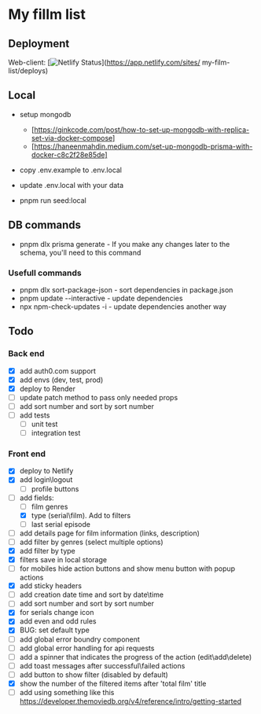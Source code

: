 # My fillm list

## Deployment

Web-client: [![Netlify Status](https://api.netlify.com/api/v1/badges/2e932c1f-419e-4904-8d67-b912d8594f78/deploy-status)](<https://app.netlify.com/sites/>
my-film-list/deploys)

## Local

- setup mongodb
  - [https://ginkcode.com/post/how-to-set-up-mongodb-with-replica-set-via-docker-compose]
  - [https://haneenmahdin.medium.com/set-up-mongodb-prisma-with-docker-c8c2f28e85de]

- copy .env.example to .env.local
- update .env.local with your data
- pnpm run seed:local

## DB commands

- pnpm dlx prisma generate - If you make any changes later to the schema, you'll need to this command
<!-- - pnpm prisma db seed - seed test data to db -->

### Usefull commands

- pnpm dlx sort-package-json - sort dependencies in package.json
- pnpm update --interactive - update dependencies
- npx npm-check-updates -i - update dependencies another way

## Todo

### Back end

- [x] add auth0.com support
- [x] add envs (dev, test, prod)
- [x] deploy to Render
- [ ] update patch method to pass only needed props
- [ ] add sort number and sort by sort number
- [ ] add tests
  - [ ] unit test
  - [ ] integration test

### Front end

- [x] deploy to Netlify
- [x] add login\logout
  - [ ] profile buttons
- [ ] add fields:
  - [ ] film genres
  - [x] type (serial\film). Add to filters
  - [ ] last serial episode
- [ ] add details page for film information (links, description)
- [ ] add filter by genres (select multiple options)
- [x] add filter by type
- [x] filters save in local storage
- [ ] for mobiles hide action buttons and show menu button with popup actions
- [x] add sticky headers
- [ ] add creation date time and sort by date\time
- [ ] add sort number and sort by sort number
- [x] for serials change icon
- [x] add even and odd rules
- [x] BUG: set default type
- [ ] add global error boundry component
- [ ] add global error handling for api requests
- [ ] add a spinner that indicates the progress of the action (edit\add\delete)
- [ ] add toast messages after successful\failed actions
- [ ] add button to show filter (disabled by default)
- [x] show the number of the filtered items after 'total film' title
- [ ] add using something like this <https://developer.themoviedb.org/v4/reference/intro/getting-started>
